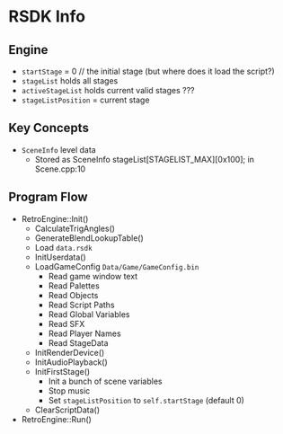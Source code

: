 # RSDK Info

## Engine

- `startStage` = 0 // the initial stage (but where does it load the script?)
- `stageList` holds all stages
- `activeStageList` holds current valid stages ???
- `stageListPosition` = current stage

## Key Concepts

- `SceneInfo` level data
  - Stored as SceneInfo stageList[STAGELIST_MAX][0x100]; in Scene.cpp:10

## Program Flow

- RetroEngine::Init()
  - CalculateTrigAngles()
  - GenerateBlendLookupTable()
  - Load `data.rsdk`
  - InitUserdata()
  - LoadGameConfig `Data/Game/GameConfig.bin`
    - Read game window text
    - Read Palettes
    - Read Objects
    - Read Script Paths
    - Read Global Variables
    - Read SFX
    - Read Player Names
    - Read StageData
  - InitRenderDevice()
  - InitAudioPlayback()
  - InitFirstStage()
    - Init a bunch of scene variables
    - Stop music
    - Set `stageListPosition` to `self.startStage` (default 0)
  - ClearScriptData()
- RetroEngine::Run()
